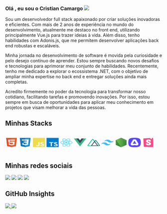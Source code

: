 ### Olá , eu sou o Cristian Camargo <img src="https://media.giphy.com/media/hvRJCLFzcasrR4ia7z/giphy.gif" width="30" >

Sou um desenvolvedor full stack apaixonado por criar soluções inovadoras e eficientes. Com mais de 2 anos de experiência no mundo do desenvolvimento, atualmente me destaco no front end, utilizando principalmente Vue.js para trazer ideias à vida. Além disso, tenho habilidades com Adonis.js, que me permitem desenvolver aplicações   back end robustas e escaláveis.

Minha jornada no desenvolvimento de software é movida pela curiosidade e pelo desejo contínuo de aprender. Estou sempre buscando novos desafios e tecnologias para aprimorar meu conjunto de habilidades. Recentemente, tenho me dedicado a explorar o ecossistema .NET, com o objetivo de ampliar minha expertise no back end e entregar soluções ainda mais completas.

Acredito firmemente no poder da tecnologia para transformar nosso cotidiano, facilitando tarefas e promovendo inovações. Por isso, estou sempre em busca de oportunidades para aplicar meu conhecimento em projetos que visam melhorar a vida das pessoas.


## Minhas Stacks
  
 <div style="display: inline_block"><br>
  <img align="center" alt="Cris-HTML" height="30" width="40" src="https://raw.githubusercontent.com/devicons/devicon/master/icons/html5/html5-original.svg">
  <img align="center" alt="Cris-CSS" height="30" width="40" src="https://raw.githubusercontent.com/devicons/devicon/master/icons/css3/css3-original.svg">
  <img align="center" alt="Cris-Js" height="30" width="40" src="https://raw.githubusercontent.com/devicons/devicon/master/icons/javascript/javascript-plain.svg">
  <img align="center" alt="Cris-Flutter" height="30" width="40" src="https://github.com/devicons/devicon/blob/master/icons/typescript/typescript-original.svg">
  <img align="center" alt="Cris-ReactJs" height="30" width="40" src="https://github.com/devicons/devicon/blob/master/icons/react/react-original.svg">
  <img align="center" alt="Cris-VueJs" height="30" width="40" src="https://github.com/devicons/devicon/blob/master/icons/vuejs/vuejs-original.svg">
  <img align="center" alt="Cris-Nuxt" height="30" width="40" src="https://github.com/devicons/devicon/blob/master/icons/nuxtjs/nuxtjs-original.svg">
  <img align="center" alt="Cris-Tailwind" height="30" width="40" src="https://github.com/devicons/devicon/blob/master/icons/tailwindcss/tailwindcss-original.svg">
  <img align="center" alt="Cris-Laravel" height="30" width="40" src="https://github.com/devicons/devicon/blob/master/icons/nodejs/nodejs-original.svg">
  <img align="center" alt="Cris-Laravel" height="30" width="40" src="https://github.com/devicons/devicon/blob/master/icons/adonisjs/adonisjs-original.svg">
  <img align="center" alt="Cris-Laravel" height="30" width="40" src="https://github.com/devicons/devicon/blob/master/icons/storybook/storybook-original.svg">
</div>

  <br/>
  
  ## Minhas redes sociais
  
  <div> 
    <a href="https://www.youtube.com/@camargodev" target="_blank"><img src="https://img.shields.io/badge/YouTube-FF0000?style=for-the-badge&logo=youtube&logoColor=white" target="_blank"></a>
    <a href="https://instagram.com/sr.fcamargo/" target="_blank"><img src="https://img.shields.io/badge/-Instagram-%23E4405F?style=for-the-badge&logo=instagram&logoColor=white" target="_blank"></a>
    <a href = "mailto:chris.camargo2015@gmail.com"><img src="https://img.shields.io/badge/-Gmail-%23333?style=for-the-badge&logo=gmail&logoColor=white" target="_blank"></a>
    <a href="https://www.linkedin.com/in/cristian-camargo-4504291b4/" target="_blank"><img src="https://img.shields.io/badge/-LinkedIn-%230077B5?style=for-the-badge&logo=linkedin&logoColor=white" target="_blank"></a> 
  </div>


  ## GitHub Insights

  <div>
    <a href="https://github.com/cfcamargo">
    <img height="180em" src="https://github-readme-stats.vercel.app/api?username=cfcamargo&show_icons=true&theme=dark&include_all_commits=true&count_private=true"/>
    <img height="180em" src="https://github-readme-stats.vercel.app/api/top-langs/?username=cfcamargo&layout=compact&langs_count=7&theme=onedark"/>
  </div>
